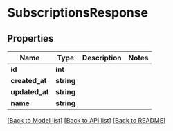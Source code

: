 # SubscriptionsResponse

## Properties
Name | Type | Description | Notes
------------ | ------------- | ------------- | -------------
**id** | **int** |  | 
**created_at** | **string** |  | 
**updated_at** | **string** |  | 
**name** | **string** |  | 

[[Back to Model list]](../README.md#documentation-for-models) [[Back to API list]](../README.md#documentation-for-api-endpoints) [[Back to README]](../README.md)


